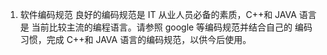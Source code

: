 1. 软件编码规范
良好的编码规范是 IT 从业人员必备的素质，C++和 JAVA 语言是
当前比较主流的编程语言。请参照 google 等编码规范并结合自己的
编码习惯，完成 C++和 JAVA 语言的编码规范，以供今后使用。
